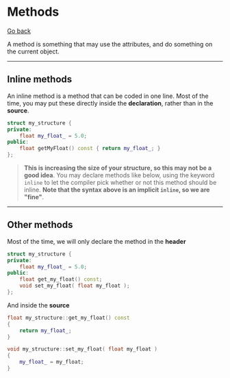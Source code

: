 # Methods

[Go back](../index.md#structures-and-classes)

A method is something that may use the attributes, and do something on the current object.

<hr class="sr">

## Inline methods

An inline method is a method that can be coded in one line. Most of the time, you may put these directly inside the **declaration**, rather than in the **source**.

```cpp
struct my_structure {
private:
    float my_float_ = 5.0;
public:
    float getMyFloat() const { return my_float_; }
};
```

> **This is increasing the size of your structure, so this may not be a good idea**. You may declare methods like below, using the keyword `inline` to let the compiler pick whether or not this method should be inline. **Note that the syntax above is an implicit `inline`, so we are "fine"**.

<hr class="sr">

## Other methods

Most of the time, we will only declare the method in the **header**

```cpp
struct my_structure {
private:
    float my_float_ = 5.0;
public:
    float get_my_float() const;
    void set_my_float( float my_float );
};
```

And inside the **source**

```cpp
float my_structure::get_my_float() const
{
    return my_float_;
}

void my_structure::set_my_float( float my_float )
{
    my_float_ = my_float;
}
```